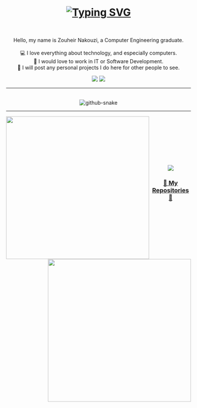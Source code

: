 <h1 align="center">
  <a href="https://git.io/typing-svg"><img src="https://readme-typing-svg.herokuapp.com?font=Fira+Code&duration=3500&pause=1000&center=true&vCenter=true&width=435&lines=Hi!+%F0%9F%91%8B;I'm+Zouheir+Nakouzi;Welcome+to+my+GitHub+profile!" alt="Typing SVG" />  </a>
</h1>

<br>

<p align="center">
  Hello, my name is Zouheir Nakouzi, a Computer Engineering graduate.
  <br>
  <br>
  💻 I love everything about technology, and especially computers.
  <br>
  💼 I would love to work in IT or Software Development.
  <br>
  💾 I will post any personal projects I do here for other people to see.
</p>

<div align="center"> 
  <a href = "mailto:zouheir2002@gmail.com"><img src="https://img.shields.io/badge/-Gmail-%23333?style=for-the-badge&logo=gmail&logoColor=white" target="_blank"></a>
  <a href="https://www.linkedin.com/in/zouheirn/" target="_blank"><img src="https://img.shields.io/badge/-LinkedIn-%230077B5?style=for-the-badge&logo=linkedin&logoColor=white" target="_blank"></a> 
 
</div>

<hr>
<br>

<div align="center">
<picture>
  <source media="(prefers-color-scheme: dark)" srcset="https://github.com/ZouheirN/ZouheirN/blob/output/github-contribution-grid-snake-dark.svg" />
  <source media="(prefers-color-scheme: light)" srcset="https://github.com/ZouheirN/ZouheirN/blob/output/github-contribution-grid-snake.svg" />
  <img alt="github-snake" src="github-snake.svg" />
</picture>
</div>

<hr>

<p align=center>  
  <div align=center>
    <a href="https://github.com/anuraghazra/github-readme-stats"><img align="left" width=390 src="https://github-readme-stats.vercel.app/api?username=ZouheirN&theme=github_dark&hide_border=true"/></a>
    <a href="https://git.io/streak-stats"><img align="right" width=390 src="https://streak-stats.demolab.com?user=ZouheirN&theme=github-dark-blue&hide_border=true"/></a>
  </div>
</p>

<br><br><br><br><br><br><br>

<p align=center>  
  <div align=center>
        <a href="https://github.com/anuraghazra/github-readme-stats"><img src="https://github-readme-stats.vercel.app/api/wakatime?username=ZouheirN&hide_border=true&theme=github_dark&langs_count=10"/></a>
  </div>
</p>

<h3 align="center">
  <a href="https://github.com/ZouheirN?tab=repositories" title="Show Repositories">📄 My Repositories 📄</a>
</h3>
